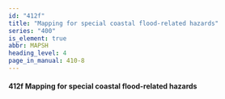 ```yaml
---
id: "412f"
title: "Mapping for special coastal flood-related hazards"
series: "400"
is_element: true
abbr: MAPSH
heading_level: 4
page_in_manual: 410-8
---
```


#### 412f Mapping for special coastal flood-related hazards